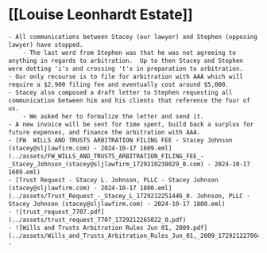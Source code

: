 # [[Louise Leonhardt Estate]]
	- All communications between Stacey (our lawyer) and Stephen (opposing lawyer) have stopped.
		- The last word from Stephen was that he was not agreeing to anything in regards to arbitration.  Up to then Stacey and Stephen were dotting 'i's and crossing 't's in preparation to arbitration.
	- Our only recourse is to file for arbitration with AAA which will require a $2,900 filing fee and eventually cost around $5,000.
	- Stacey also composed a draft letter to Stephen requesting all communication between him and his clients that reference the four of us.
		- We asked her to formalize the letter and send it.
	- A new invoice will be sent for time spent, build back a surplus for future expenses, and finance the arbitration with AAA.
	- [FW  WILLS AND TRUSTS ARBITRATION FILING FEE - Stacey Johnson (stacey@sljlawfirm.com) - 2024-10-17 1609.eml](../assets/FW_WILLS_AND_TRUSTS_ARBITRATION_FILING_FEE_-_Stacey_Johnson_(stacey@sljlawfirm_1729210238029_0.com) - 2024-10-17 1609.eml)
	- [Trust Request - Stacey L. Johnson, PLLC - Stacey Johnson (stacey@sljlawfirm.com) - 2024-10-17 1800.eml](../assets/Trust_Request_-_Stacey_L_1729212251446_0. Johnson, PLLC - Stacey Johnson (stacey@sljlawfirm.com) - 2024-10-17 1800.eml)
	- ![trust_request_7707.pdf](../assets/trust_request_7707_1729212265022_0.pdf)
	- ![Wills and Trusts Arbitration Rules Jun 01, 2009.pdf](../assets/Wills_and_Trusts_Arbitration_Rules_Jun_01,_2009_1729212270642_0.pdf)
	-